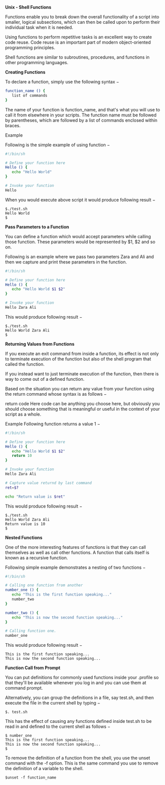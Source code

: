 **Unix - Shell Functions**

Functions enable you to break down the overall functionality of a script into smaller, logical subsections, which can then be called upon to perform their individual task when it is needed.

Using functions to perform repetitive tasks is an excellent way to create code reuse. Code reuse is an important part of modern object-oriented programming principles.

Shell functions are similar to subroutines, procedures, and functions in other programming languages.

**Creating Functions**

To declare a function, simply use the following syntax −
```bash
function_name () {
   list of commands
}
```

The name of your function is function_name, and that's what you will use to call it from elsewhere in your scripts. The function name must be followed by parentheses, which are followed by a list of commands enclosed within braces.

Example

Following is the simple example of using function −
```bash
#!/bin/sh

# Define your function here
Hello () {
   echo "Hello World"
}

# Invoke your function
Hello
```

When you would execute above script it would produce following result −
```
$./test.sh
Hello World
$
```

**Pass Parameters to a Function**

You can define a function which would accept parameters while calling those function. These parameters would be represented by $1, $2 and so on.

Following is an example where we pass two parameters Zara and Ali and then we capture and print these parameters in the function.
```bash
#!/bin/sh

# Define your function here
Hello () {
   echo "Hello World $1 $2"
}

# Invoke your function
Hello Zara Ali
```

This would produce following result −
```
$./test.sh
Hello World Zara Ali
$
```

**Returning Values from Functions**

If you execute an exit command from inside a function, its effect is not only to terminate execution of the function but also of the shell program that called the function.

If you instead want to just terminate execution of the function, then there is way to come out of a defined function.

Based on the situation you can return any value from your function using the return command whose syntax is as follows −

return code
Here code can be anything you choose here, but obviously you should choose something that is meaningful or useful in the context of your script as a whole.

Example
Following function returns a value 1 −
```bash
#!/bin/sh

# Define your function here
Hello () {
   echo "Hello World $1 $2"
   return 10
}

# Invoke your function
Hello Zara Ali

# Capture value returnd by last command
ret=$?

echo "Return value is $ret"
```

This would produce following result −
```
$./test.sh
Hello World Zara Ali
Return value is 10
$
```

**Nested Functions**

One of the more interesting features of functions is that they can call themselves as well as call other functions. A function that calls itself is known as a recursive function.

Following simple example demonstrates a nesting of two functions −
```bash
#!/bin/sh

# Calling one function from another
number_one () {
   echo "This is the first function speaking..."
   number_two
}

number_two () {
   echo "This is now the second function speaking..."
}

# Calling function one.
number_one
```

This would produce following result −
```
This is the first function speaking...
This is now the second function speaking...
```

**Function Call from Prompt**

You can put definitions for commonly used functions inside your .profile so that they'll be available whenever you log in and you can use them at command prompt.

Alternatively, you can group the definitions in a file, say test.sh, and then execute the file in the current shell by typing −
```
$. test.sh
```

This has the effect of causing any functions defined inside test.sh to be read in and defined to the current shell as follows −
```
$ number_one
This is the first function speaking...
This is now the second function speaking...
$
```

To remove the definition of a function from the shell, you use the unset command with the -f option. This is the same command you use to remove the definition of a variable to the shell.
```
$unset -f function_name
```
